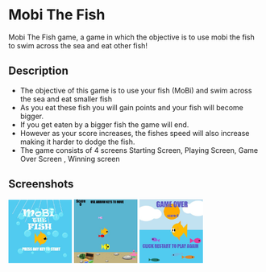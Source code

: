 
# Mobi The Fish
Mobi The Fish game, a game in which the objective is to use mobi the fish to swim across the sea and eat other fish!

## Description
  * The objective of this game is to use your fish (MoBi) and swim across the sea and eat smaller fish
  * As you eat these fish you will gain points and your fish will become bigger.
  * If you get eaten by a bigger fish the game will end.
  * However as your score increases, the fishes speed will also increase making it harder to dodge the fish.
  * The game consists of 4 screens Starting Screen, Playing Screen, Game Over Screen , Winning screen

## Screenshots 
<div class = "images">
 <img src = "Mobi.JPG" width = 25%>
 <img src = "Mobi1.JPG" width = 25%>
 <img src = "Mobi2.JPG" width = 25%>
</div>
